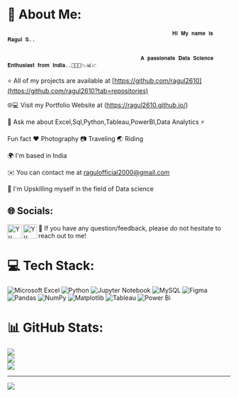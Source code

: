 # 💫 About Me:
                                                        𝐇𝐢 𝐌𝐲 𝐧𝐚𝐦𝐞 𝐢𝐬 𝐑𝐚𝐠𝐮𝐥 𝐒..                                            
                                                        
                                                        
                                              𝐀 𝐩𝐚𝐬𝐬𝐢𝐨𝐧𝐚𝐭𝐞 𝐃𝐚𝐭𝐚 𝐒𝐜𝐢𝐞𝐧𝐜𝐞 𝐄𝐧𝐭𝐡𝐮𝐬𝐢𝐚𝐬𝐭 𝐟𝐫𝐨𝐦 𝐈𝐧𝐝𝐢𝐚..👩🏻‍💻📉📊📈 

⭐ All of my projects are available at [https://github.com/ragul2610](https://github.com/ragul2610?tab=repositories)

🌐💻  Visit my Portfolio Website at (https://ragul2610.github.io/)

 
 💬 Ask me about Excel,Sql,Python,Tableau,PowerBI,Data Analytics ⚡ 

 
  Fun fact ♥️ Photography 📷 Traveling 🌏 Riding

  
  🌍  I'm based in India<br>
  
  ✉️ You can contact me at ragulofficial2000@gmail.com<br>
  
  🧠  I'm Upskilling myself in the field of Data science


## 🌐 Socials:
<a href="https://www.linkedin.com/in/ragul26/"><img align="left" src="https://raw.githubusercontent.com/yushi1007/yushi1007/main/images/linkedin.svg" alt="Yu Shi | LinkedIn" width="32px"/></a>
<a href="https://instagram.com/___r.a.g.u.l.__/"><img align="left" src="https://raw.githubusercontent.com/yushi1007/yushi1007/main/images/instagram.svg" alt="Yu Shi | Instagram" width="32px"/></a>
💬 If you have any question/feedback, please do not hesitate to reach out to me!


# 💻 Tech Stack:
![Microsoft Excel](https://img.shields.io/badge/Microsoft_Excel-217346?style=for-the-badge&logo=microsoft-excel&logoColor=white) ![Python](https://img.shields.io/badge/python-3670A0?style=for-the-badge&logo=python&logoColor=ffdd54) ![Jupyter Notebook](https://img.shields.io/badge/jupyter-%23FA0E00.svg?style=for-the-badge&logo=jupyter&logoColor=orange) ![MySQL](https://img.shields.io/badge/mysql-%2300000f.svg?style=for-the-badge&logo=mysql&logoColor=blue) ![Figma](https://img.shields.io/badge/figma-%23F24E1E.svg?style=for-the-badge&logo=figma&logoColor=white) ![Pandas](https://img.shields.io/badge/pandas-%23150458.svg?style=for-the-badge&logo=pandas&logoColor=white) ![NumPy](https://img.shields.io/badge/numpy-%23013243.svg?style=for-the-badge&logo=numpy&logoColor=white) ![Matplotlib](https://img.shields.io/badge/Matplotlib-%23ffffff.svg?style=for-the-badge&logo=Matplotlib&logoColor=black) ![Tableau](https://img.shields.io/badge/Tableau-E97627?style=for-the-badge&logo=Tableau&logoColor=blue) ![Power Bi](https://img.shields.io/badge/power_bi-F2C811?style=for-the-badge&logo=powerbi&logoColor=black)


# 📊 GitHub Stats:
![](https://github-readme-stats.vercel.app/api?username=ragul2610&theme=dark&hide_border=false&include_all_commits=false&count_private=false)<br/>
![](https://github-readme-streak-stats.herokuapp.com/?user=ragul2610&theme=dark&hide_border=false)<br/>
![](https://github-readme-stats.vercel.app/api/top-langs/?username=ragul2610&theme=dark&hide_border=false&include_all_commits=false&count_private=false&layout=compact)

---
[![](https://visitcount.itsvg.in/api?id=ragul2610&icon=7&color=1)](https://visitcount.itsvg.in)

<!-- Proudly created with GPRM ( https://gprm.itsvg.in ) -->
